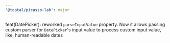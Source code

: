 ```yaml
---
'@toptal/picasso-lab': major
---
```


feat(DatePicker): reworked `parseInputValue` property. Now it allows passing custom parser for `DatePicker`'s input value to process custom input value, like, human-readable dates
